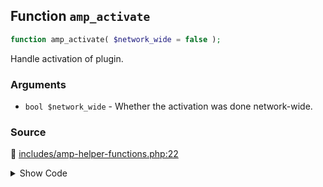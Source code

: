 ## Function `amp_activate`

```php
function amp_activate( $network_wide = false );
```

Handle activation of plugin.

### Arguments

* `bool $network_wide` - Whether the activation was done network-wide.

### Source

:link: [includes/amp-helper-functions.php:22](https://github.com/ampproject/amp-wp/blob/develop/includes/amp-helper-functions.php#L22-L29)

<details>
<summary>Show Code</summary>

```php
function amp_activate( $network_wide = false ) {
	AmpWpPluginFactory::create()->activate( $network_wide );
	amp_after_setup_theme();
	if ( ! did_action( 'amp_init' ) ) {
		amp_init();
	}
	flush_rewrite_rules();
}
```

</details>
